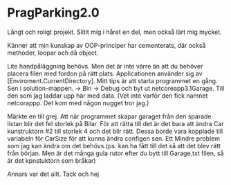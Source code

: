 # PragParking2.0

Långt och roligt projekt. Slitit mig i håret en del, men också lärt mig mycket. 

Känner att min kunskap av OOP-principer har cementerats, där också methoder, loopar och då object.

Lite handpåläggning behövs. Men det är inte värre än att du behöver placera filen med fordon på rätt plats. 
Applicationen använder sig av [Enviroment.CurrentDirectory]. 
Mitt tips är att starta programmet en gång. Sen i solution-mappen. -> Bin -> Debug och byt ut netcoreapp3.1Garage. Till den som jag laddar upp här med data. (Vet inte varför den fick namnet netcorappp. Det kom med någon nugget tror jag.) 

Märkte en till grej. Att när programmet skapar garaget från den sparade listan blir det fel storlek på Bilar. För att rätta till det är det bara att ändra Car kunstruktorn #2 till storlek 4 och det blir rätt. Dessa borde vara kopplade till variabeln för CarSize för att kunna ändra configen sen. Ett Mindre problem som jag kan ändra om det behövs.(ps. kan ha fått till det så att det blev rätt från början. Men är det många gula rutor efter du bytt till Garage.txt filen, så är det kpnstuktorn som bråkar)


Annars var det allt. Tack och hej
